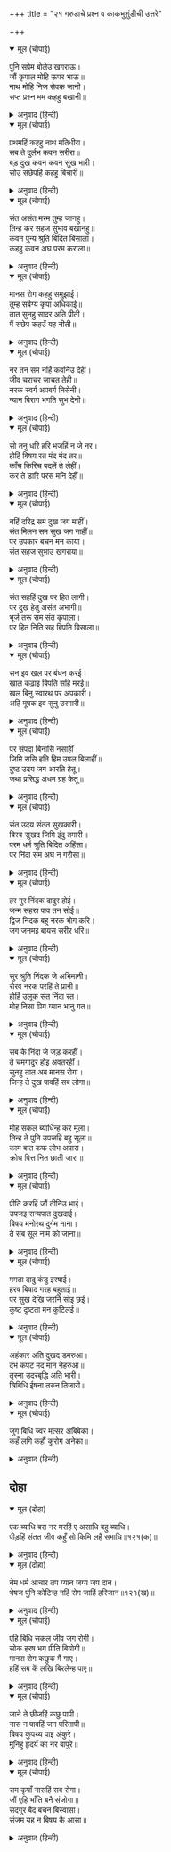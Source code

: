 +++
title = "२१ गरुडाचे प्रश्न व काकभुशुंडीची उत्तरे"

+++


<details open><summary>मूल (चौपाई)</summary>

पुनि सप्रेम बोलेउ खगराऊ।  
जौं कृपाल मोहि ऊपर भाऊ॥  
नाथ मोहि निज सेवक जानी।  
सप्त प्रस्न मम कहहु बखानी॥
</details>

<details><summary>अनुवाद (हिन्दी)</summary>

पक्षिराज गरुड मग प्रेमाने म्हणाला, ‘हे कृपाळू, जर तुमचे माझ्यावर प्रेम असेल, तर हे नाथ, मला आपला सेवक मानून माझ्या सात प्रश्नांची उत्तरे विस्ताराने सांगा.॥१॥
</details>

<details open><summary>मूल (चौपाई)</summary>

प्रथमहिं कहहु नाथ मतिधीरा।  
सब ते दुर्लभ कवन सरीरा॥  
बड़ दुख कवन कवन सुख भारी।  
सोउ संछेपहिं कहहु बिचारी॥
</details>

<details><summary>अनुवाद (हिन्दी)</summary>

हे नाथ, हे धीरबुद्धी, प्रथम हे सांगा की, सर्वांत दुर्लभ शरीर कोणते आहे? मग सर्वांत मोठे दुःख आणि सर्वांत मोठे सुख कोणते आहे, ते सुद्धा विचार करून थोडक्यात सांगा.॥२॥
</details>

<details open><summary>मूल (चौपाई)</summary>

संत असंत मरम तुम्ह जानहु।  
तिन्ह कर सहज सुभाव बखानहु॥  
कवन पुन्य श्रुति बिदित बिसाला।  
कहहु कवन अघ परम कराला॥
</details>

<details><summary>अनुवाद (हिन्दी)</summary>

संत आणि असंत यांचे मर्म तुम्ही जाणता, तेव्हा त्यांच्या स्वभावाचे वर्णन करा. नंतर हे सांगा की, श्रुतींमध्ये प्रसिद्ध असे सर्वांत महान पुण्य कोणते आहे आणि सर्वांत महाभयंकर पाप कोणते आहे?॥३॥
</details>

<details open><summary>मूल (चौपाई)</summary>

मानस रोग कहहु समुझाई।  
तुम्ह सर्बग्य कृपा अधिकाई॥  
तात सुनहु सादर अति प्रीती।  
मैं संछेप कहउँ यह नीती॥
</details>

<details><summary>अनुवाद (हिन्दी)</summary>

नंतर मानसिक रोग समजावून सांगा. तुम्ही सर्वज्ञ आहात आणि माझ्यावर तुमची कृपासुद्धा फार आहे.’ काकभुशुंडी म्हणाले की, ‘हे तात, अत्यंत प्रेमाने व आदराने ऐक. मी ही नीती थोडक्यात सांगतो.॥४॥
</details>

<details open><summary>मूल (चौपाई)</summary>

नर तन सम नहिं कवनिउ देही।  
जीव चराचर जाचत तेही॥  
नरक स्वर्ग अपबर्ग निसेनी।  
ग्यान बिराग भगति सुभ देनी॥
</details>

<details><summary>अनुवाद (हिन्दी)</summary>

मनुष्य-शरीरासमान कोणतेही शरीर नाही. सर्व चराचर जीव त्याचीच याचना करतात. हे मनुष्य-शरीर नरक, स्वर्ग व मोक्ष यांची पायरी आहे आणि कल्याणकारी ज्ञान, वैराग्य आणि भक्ती देणारे आहे.॥५॥
</details>

<details open><summary>मूल (चौपाई)</summary>

सो तनु धरि हरि भजहिं न जे नर।  
होहिं बिषय रत मंद मंद तर॥  
काँच किरिच बदलें ते लेहीं।  
कर ते डारि परस मनि देहीं॥
</details>

<details><summary>अनुवाद (हिन्दी)</summary>

असे मनुष्य-शरीर प्राप्त करूनही जे लोक श्रीहरीचे भजन करीत नाहीत आणि अत्यंत नीच विषयांमध्ये अनुरक्त असतात, ते परीस आपल्या हाताने फेकून देऊन त्याच्या बदली काचेचे तुकडे घेतात.॥६॥
</details>

<details open><summary>मूल (चौपाई)</summary>

नहिं दरिद्र सम दुख जग माहीं।  
संत मिलन सम सुख जग नाहीं॥  
पर उपकार बचन मन काया।  
संत सहज सुभाउ खगराया॥
</details>

<details><summary>अनुवाद (हिन्दी)</summary>

जगात दारिद्रॺासारखे दुःख नाही आणि संतांना भेटण्यासारखे सुख नाही आणि हे पक्षिराज, कायावाचामनाने परोपकार करणे हा संतांचा सहज स्वभाव आहे.॥७॥
</details>

<details open><summary>मूल (चौपाई)</summary>

संत सहहिं दुख पर हित लागी।  
पर दुख हेतु असंत अभागी॥  
भूर्ज तरू सम संत कृपाला।  
पर हित निति सह बिपति बिसाला॥
</details>

<details><summary>अनुवाद (हिन्दी)</summary>

संत दुसऱ्यांच्या कल्याणासाठी दुःख सहन करतात आणि अभागी दुर्जन दुसऱ्यांना दुःख देण्यासाठी झटतात. कृपाळू संत भोजवृक्षाप्रमाणे दुसऱ्यांच्या हितासाठी मोठे संकटही सहन करतात.॥८॥
</details>

<details open><summary>मूल (चौपाई)</summary>

सन इव खल पर बंधन करई।  
खाल कढ़ाइ बिपति सहि मरई॥  
खल बिनु स्वारथ पर अपकारी।  
अहि मूषक इव सुनु उरगारी॥
</details>

<details><summary>अनुवाद (हिन्दी)</summary>

परंतु दुष्ट लोक तागाप्रमाणे दुसऱ्यांना बांधतात आणि त्यांना बांधून टाकण्यासाठी स्वतःची चामडी सोलून घेऊन विपत्ती सहन करून मरतात. हे गरुडा, दुष्ट हे स्वार्थावाचून साप व उंदराप्रमाणे कारण नसताना दुसऱ्यांवर अपकार करतात.॥९॥
</details>

<details open><summary>मूल (चौपाई)</summary>

पर संपदा बिनासि नसाहीं।  
जिमि ससि हति हिम उपल बिलाहीं॥  
दुष्ट उदय जग आरति हेतू।  
जथा प्रसिद्ध अधम ग्रह केतू॥
</details>

<details><summary>अनुवाद (हिन्दी)</summary>

ते दुसऱ्याच्या संपत्तीचा नाश करून स्वतः नष्ट होतात, ज्याप्रमाणे गारा ह्या शेतीचा नाश करून स्वतः नष्ट होतात. दुष्टाची उन्नती ही प्रसिद्ध अधम अशा धूमकेतूच्या उदयाप्रमाणे जगाच्या दुःखासाठीच असते.॥१०॥
</details>

<details open><summary>मूल (चौपाई)</summary>

संत उदय संतत सुखकारी।  
बिस्व सुखद जिमि इंदु तमारी॥  
परम धर्म श्रुति बिदित अहिंसा।  
पर निंदा सम अघ न गरीसा॥
</details>

<details><summary>अनुवाद (हिन्दी)</summary>

आणि संतांचा अभ्युदय हा नेहमीच सुखकर असतो, ज्याप्रमाणे चंद्र आणि सूर्याचा उदय संपूर्ण विश्वासाठी सुखदायक असतो. वेदांमध्ये अहिंसेला परमधर्म मानले आहे आणि परनिंदे सारखे मोठे पाप नाही.॥११॥
</details>

<details open><summary>मूल (चौपाई)</summary>

हर गुर निंदक दादुर होई।  
जन्म सहस्र पाव तन सोई॥  
द्विज निंदक बहु नरक भोग करि।  
जग जनमइ बायस सरीर धरि॥
</details>

<details><summary>अनुवाद (हिन्दी)</summary>

शंकर व गुरू यांची निंदा करणारा मनुष्य पुढील जन्मी बेडूक होतो आणि त्याला हजार जन्म तेच बेडकाचे शरीर मिळते. ब्राह्मणांची निंदा करणारी व्यक्ती पुष्कळ जन्म नरक भोगून मग जगात कावळ्याचे शरीर घेऊन जन्म घेते.॥१२॥
</details>

<details open><summary>मूल (चौपाई)</summary>

सुर श्रुति निंदक जे अभिमानी।  
रौरव नरक परहिं ते प्रानी॥  
होहिं उलूक संत निंदा रत।  
मोह निसा प्रिय ग्यान भानु गत॥
</details>

<details><summary>अनुवाद (हिन्दी)</summary>

जे अभिमानी जीव देवांची व वेदांची निंदा करतात, ते रौरव नरकात पडतात. संतांची निंदा करीत रहाणारे लोक घुबड होतात. त्यांना मोहरूपी रात्र आवडते आणि ज्ञानरूपी सूर्याचा त्यांच्यासाठी अस्त झालेला असतो.॥१३॥
</details>

<details open><summary>मूल (चौपाई)</summary>

सब कै निंदा जे जड़ करहीं।  
ते चमगादुर होइ अवतरहीं॥  
सुनहु तात अब मानस रोगा।  
जिन्ह ते दुख पावहिं सब लोगा॥
</details>

<details><summary>अनुवाद (हिन्दी)</summary>

जे मूर्ख लोक सर्वांची निंदा करतात, ते वटवाघुळाचा जन्म घेतात. हे तात, आता मानसिक रोग ऐक. ज्यामुळे सर्व लोकांना दुःख भोगावे लागते.॥१४॥
</details>

<details open><summary>मूल (चौपाई)</summary>

मोह सकल ब्याधिन्ह कर मूला।  
तिन्ह ते पुनि उपजहिं बहु सूला॥  
काम बात कफ लोभ अपारा।  
क्रोध पित्त नित छाती जारा॥
</details>

<details><summary>अनुवाद (हिन्दी)</summary>

सर्व रोगांचे मूळ अज्ञान होय. या अज्ञानाच्या व्याधींनी फार यातना होतात. काम हा वात आहे, लोभ अपार कफ आहे आणि क्रोध हा पित्त आहे. तो नेहमी छाती जाळत असतो.॥१५॥
</details>

<details open><summary>मूल (चौपाई)</summary>

प्रीति करहिं जौं तीनिउ भाई।  
उपजइ सन्यपात दुखदाई॥  
बिषय मनोरथ दुर्गम नाना।  
ते सब सूल नाम को जाना॥
</details>

<details><summary>अनुवाद (हिन्दी)</summary>

जर वात, पित्त, कफ हे एकत्र आले तर दुःखदायक सन्निपात रोग उत्पन्न होतो. मोठॺा कष्टाने मिळणाऱ्या विषयांचे जे मनोरथ आहेत, ते सर्वच कष्टदायक रोग होत. ते अपार असल्यामुळे त्यांची नावे कोण जाणणार?॥१६॥
</details>

<details open><summary>मूल (चौपाई)</summary>

ममता दादु कंडु इरषाई।  
हरष बिषाद गरह बहुताई॥  
पर सुख देखि जरनि सोइ छई।  
कुष्ट दुष्टता मन कुटिलई॥
</details>

<details><summary>अनुवाद (हिन्दी)</summary>

ममता हा गजकर्ण आहे. ईर्ष्या ही खरूज आहे. हर्ष-विषाद हे गलगंड (कंठाचा किंवा गळ्याचा रोग) इत्यादी गळ्याचे वाढलेले रोग होत. दुसऱ्याचे सुख पाहून ज्याचा जळफळाट होतो, तो क्षय होय. दुष्टता आणि मनाची कुटिलता हे कोड होय.॥१७॥
</details>

<details open><summary>मूल (चौपाई)</summary>

अहंकार अति दुखद डमरुआ।  
दंभ कपट मद मान नेहरुआ॥  
तृस्ना उदरबृद्धि अति भारी।  
त्रिबिधि ईषना तरुन तिजारी॥
</details>

<details><summary>अनुवाद (हिन्दी)</summary>

अहंकार अत्यंत दुःख देणारा संधिवात रोग होय. दंभ, कपट, मद आणि मान हे नारू होत. तृष्णा हा फार मोठा जलोदर रोग आहे. पुत्र, धन व मान यांच्याविषयी तीन प्रकारच्या प्रबळ इच्छा हा तीन तीन दिवसांआड येणारा ताप होय.॥१८॥
</details>

<details open><summary>मूल (चौपाई)</summary>

जुग बिधि ज्वर मत्सर अबिबेका।  
कहँ लगि कहौं कुरोग अनेका॥
</details>

<details><summary>अनुवाद (हिन्दी)</summary>

मत्सर व अविवेक हे दोन प्रकारचे ज्वर आहेत. अशाप्रकारे अनेक वाईट रोग आहेत. ते किती सांगू?॥१९॥
</details>

## दोहा


<details open><summary>मूल (दोहा)</summary>

एक ब्याधि बस नर मरहिं ए असाधि बहु ब्याधि।  
पीड़हिं संतत जीव कहुँ सो किमि लहै समाधि॥१२१(क)॥
</details>

<details><summary>अनुवाद (हिन्दी)</summary>

एकाच रोगाला बळी पडल्यावर मनुष्य मरून जातो, मग हे तर अनेक असाध्य रोग आहेत. हे जिवाला सतत त्रास देतात. अशा परिस्थितीत मनुष्य समाधीची शांती कशी प्राप्त करू शकेल?॥
</details>

<details open><summary>मूल (दोहा)</summary>

नेम धर्म आचार तप ग्यान जग्य जप दान।  
भेषज पुनि कोटिन्ह नहिं रोग जाहिं हरिजान॥१२१(ख)॥
</details>

<details><summary>अनुवाद (हिन्दी)</summary>

नियम, धर्म, उत्तम आचार, तप, ज्ञान, यज्ञ, जप, दान व आणखीही कोटॺावधी औषधे आहेत. परंतु हे गरुडा, त्या औषधांनी हे रोग जात नाहीत.॥१२१(ख)॥
</details>

<details open><summary>मूल (चौपाई)</summary>

एहि बिधि सकल जीव जग रोगी।  
सोक हरष भय प्रीति बियोगी॥  
मानस रोग कछुक मैं गाए।  
हहिं सब कें लखि बिरलेन्ह पाए॥
</details>

<details><summary>अनुवाद (हिन्दी)</summary>

अशाप्रकारे जगातील सर्व जीव हे रोगी आहेत. ते शोक, हर्ष, भय, प्रीती आणि वियोगाच्या दुःखाने आणखीनच दुःखी होत असतात. मी या काही थोडॺाच मानसिक रोगांबद्दल सांगितले आहे. हे रोग सर्वांनाच आहेत, परंतु कुणा एखाद्यालाच ते कळतात.॥१॥
</details>

<details open><summary>मूल (चौपाई)</summary>

जाने ते छीजहिं कछु पापी।  
नास न पावहिं जन परितापी॥  
बिषय कुपथ्य पाइ अंकुरे।  
मुनिहु हृदयँ का नर बापुरे॥
</details>

<details><summary>अनुवाद (हिन्दी)</summary>

प्राण्यांना जाळणारे हे पापी रोग जाणल्यामुळे काहीसे क्षीण नक्की होतात, पण त्यांचा नाश होत नाही. विषयरूप कुपथ्य झाल्यावर ते मुनींच्या हृदयातही उगवतात, मग बिचाऱ्या सामान्य मनुष्याचे काय?॥२॥
</details>

<details open><summary>मूल (चौपाई)</summary>

राम कृपाँ नासहिं सब रोगा।  
जौं एहि भाँति बनै संजोगा॥  
सदगुर बैद बचन बिस्वासा।  
संजम यह न बिषय कै आसा॥
</details>

<details><summary>अनुवाद (हिन्दी)</summary>

जर श्रीरामांच्या कृपेने अशा प्रकारचा योग आला, तर हे सर्व रोग नष्ट होतील. सद्गुरुरूपी वैद्याच्या शब्दांवर विश्वास ठेवावा. विषयांची आशा धरू नये, हेच पथ्य असावे.॥३॥
</details>
